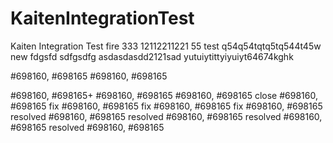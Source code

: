 # KaitenIntegrationTest
Kaiten Integration Test
fire 333
12112211221 55
test
q54q54tqtq5tq544t45w
new fdgsfd sdfgsdfg
asdasdasdd2121sad
yutuiytittyiyuiyt64674kghk

#698160, #698165
#698160, #698165

#698160, #698165+
#698160, #698165
#698160, #698165
close #698160, #698165
fix #698160, #698165
fix #698160, #698165
fix #698160, #698165
resolved #698160, #698165
resolved #698160, #698165
resolved #698160, #698165
resolved #698160, #698165
